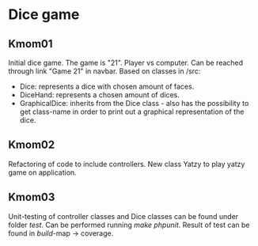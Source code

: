 Dice game
==========

Kmom01
-------------

Initial dice game. The game is "21". Player vs computer. Can be reached
through link "Game 21" in navbar. Based on classes in /src:
- Dice: represents a dice with chosen amount of faces.
- DiceHand: represents a chosen amount of dices.
- GraphicalDice: inherits from the Dice class - also has the
    possibility to get class-name in order to print out
    a graphical representation of the dice.

Kmom02
-------------
Refactoring of code to include controllers.
New class Yatzy to play yatzy game on application.


Kmom03
-------------
Unit-testing of controller classes and Dice classes
can be found under folder *test*. Can be performed running
*make phpunit*. Result of test can be found in *build*-map -> coverage.
